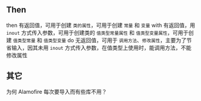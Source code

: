 
## Then

then 有返回值，可用于创建 `类的属性`，可用于创建 `常量` 和 `变量`
with 有返回值，用 `inout` 方式传入参数，可用于创建类的 `值类型常量属性` 和 `值类型变量属性`，可用于创建 `值类型常量` 和 `值类型变量`
do 无返回值，可用于 `调用方法`、`修改属性`，主要为了节省输入，因其未用 `inout` 方式传入参数，在值类型上使用时，能调用方法，不能修改属性

## 其它

为何 Alamofire 每次要导入而有些库不用？
